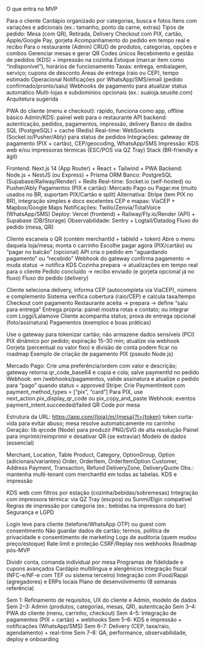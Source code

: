 O que entra no MVP

Para o cliente
Cardápio organizado por categorias, busca e fotos
Itens com variações e adicionais (ex.: tamanho, ponto da carne, extras)
Tipos de pedido: Mesa (com QR), Retirada, Delivery
Checkout com PIX, cartão, Apple/Google Pay, gorjeta
Acompanhamento do pedido em tempo real e recibo
Para o restaurante (Admin)
CRUD de produtos, categorias, opções e combos
Gerenciar mesas e gerar QR Codes únicos
Recebimento e gestão de pedidos (KDS) + impressão na cozinha
Estoque (marcar item como “indisponível”), horários de funcionamento
Taxas: entrega, embalagem, serviço; cupons de desconto
Áreas de entrega (raio ou CEP), tempo estimado
Operacional
Notificações por WhatsApp/SMS/email (pedido confirmado/pronto/saiu)
Webhooks de pagamento para atualizar status automático
Multi-lojas e subdomínios opcionais (ex.: sualoja.seusite.com)
Arquitetura sugerida

PWA do cliente (menu e checkout): rápido, funciona como app, offline básico
Admin/KDS: painel web para o restaurante
API backend: autenticação, pedidos, pagamentos, impressão, delivery
Banco de dados SQL (PostgreSQL) + cache (Redis)
Real-time: WebSockets (Socket.io/Pusher/Ably) para status de pedidos
Integrações: gateway de pagamento (PIX + cartão), CEP/geocoding, WhatsApp/SMS
Impressão: KDS web e/ou impressoras térmicas (ESC/POS via QZ Tray)
Stack (BR-friendly e ágil)

Frontend: Next.js 14 (App Router) + React + Tailwind + PWA
Backend: Node.js + NestJS (ou Express) + Prisma ORM
Banco: PostgreSQL (Supabase/Railway/Render) + Redis
Real-time: Socket.io (self-hosted) ou Pusher/Ably
Pagamentos (PIX e cartão):
Mercado Pago ou Pagar.me (muito usados no BR, suportam PIX/Cartão e split)
Alternativa: Stripe (tem PIX no BR), integração simples e docs excelentes
CEP e mapas: ViaCEP + Mapbox/Google Maps
Notificações: Twilio/Zenvia/TotalVoice (WhatsApp/SMS)
Deploy: Vercel (frontend) + Railway/Fly.io/Render (API) + Supabase (DB/Storage)
Observabilidade: Sentry + Logtail/Datadog
Fluxo do pedido (mesa, QR)

Cliente escaneia o QR (contém merchantId + tableId + token)
Abre o menu daquela loja/mesa; monta o carrinho
Escolhe pagar agora (PIX/cartão) ou “pagar no balcão” (opcional)
API cria o pedido em “aguardando pagamento” ou “recebido”
Webhook do gateway confirma pagamento → muda status → notifica KDS
Cozinha prepara → atualizações em tempo real para o cliente
Pedido concluído → recibo enviado (e gorjeta opcional já no fluxo)
Fluxo do pedido (delivery)

Cliente seleciona delivery, informa CEP (autocompleta via ViaCEP), número e complemento
Sistema verifica cobertura (raio/CEP) e calcula taxa/tempo
Checkout com pagamento
Restaurante aceita → prepara → define “saiu para entrega”
Entrega própria: painel mostra rotas e contato; ou integrar com Loggi/Lalamove
Cliente acompanha status; prova de entrega opcional (foto/assinatura)
Pagamentos (exemplos e boas práticas)

Use o gateway para tokenizar cartão; não armazene dados sensíveis (PCI)
PIX dinâmico por pedido; expiração 15–30 min; atualize via webhook
Gorjeta (percentual ou valor fixo) e divisão de conta podem ficar no roadmap
Exemplo de criação de pagamento PIX (pseudo Node.js)

Mercado Pago:
Crie uma preferência/ordem com valor e descrição; gateway retorna qr_code_base64 e copia e cola; salve paymentId no pedido
Webhook: em /webhooks/pagamentos, valide assinatura e atualize o pedido para “pago” quando status = approved
Stripe:
Crie PaymentIntent com payment_method_types = [“pix”, “card”]
Para PIX, use next_action.pix_display_qr_code ou pix_copy_and_paste
Webhook: eventos payment_intent.succeeded/failed
QR Code por mesa

Estrutura da URL: https://app.com/{loja}/m/{mesa}?t={token}
token curta-vida para evitar abuso; mesa resolve automaticamente no carrinho
Geração: lib qrcode (Node) para produzir PNG/SVG de alta resolução
Painel para imprimir/reimprimir e desativar QR (se extraviar)
Modelo de dados (essencial)

Merchant, Location, Table
Product, Category, OptionGroup, Option (adicionais/variantes)
Order, OrderItem, OrderItemOption
Customer, Address
Payment, Transaction, Refund
DeliveryZone, DeliveryQuote
Obs.: mantenha multi-tenant com merchantId em todas as tabelas.
KDS e impressão

KDS web com filtros por estação (cozinha/bebidas/sobremesas)
Integração com impressora térmica: via QZ Tray (escpos) ou Sunmi/Elgin compatível
Regras de impressão por categoria (ex.: bebidas na impressora do bar)
Segurança e LGPD

Login leve para cliente (telefone/WhatsApp OTP) ou guest com consentimento
Não guardar dados de cartão; termos, política de privacidade e consentimento de marketing
Logs de auditoria (quem mudou preço/estoque)
Rate limit e proteção CSRF/Replay nos webhooks
Roadmap pós-MVP

Dividir conta, comanda individual por mesa
Programas de fidelidade e cupons avançados
Cardápio multilíngua e alergênicos
Integração fiscal (NFC-e/NF-e com TEF ou sistema terceiro)
Integração com iFood/Rappi (agregadores) e ERPs locais
Plano de desenvolvimento (8 semanas referência)

Sem 1: Refinamento de requisitos, UX do cliente e Admin, modelo de dados
Sem 2–3: Admin (produtos, categorias, mesas, QR), autenticação
Sem 3–4: PWA do cliente (menu, carrinho, checkout)
Sem 4–5: Integração de pagamentos (PIX + cartão) + webhooks
Sem 5–6: KDS e impressão + notificações (WhatsApp/SMS)
Sem 6–7: Delivery (CEP, taxa/raio, agendamento) + real-time
Sem 7–8: QA, performance, observabilidade, deploy e onboarding
